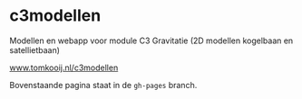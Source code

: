 # c3modellen

Modellen en webapp voor module C3 Gravitatie
(2D modellen kogelbaan en satellietbaan)

www.tomkooij.nl/c3modellen

Bovenstaande pagina staat in de `gh-pages` branch.
